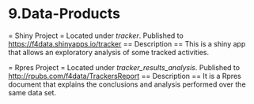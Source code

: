 # 9.Data-Products
= Shiny Project = 
Located under *tracker*.
Published to  https://f4data.shinyapps.io/tracker
== Description ==
This is a shiny app that allows an exploratory analysis of some tracked activities.

= Rpres Project =
Located under *tracker_results_analysis*.
Published to http://rpubs.com/f4data/TrackersReport
== Description ==
It is a Rpres document that explains the conclusions and analysis performed over the same data set.
